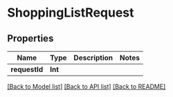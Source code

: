 # ShoppingListRequest

## Properties
Name | Type | Description | Notes
------------ | ------------- | ------------- | -------------
**requestId** | **Int** |  | 

[[Back to Model list]](../README.md#documentation-for-models) [[Back to API list]](../README.md#documentation-for-api-endpoints) [[Back to README]](../README.md)


